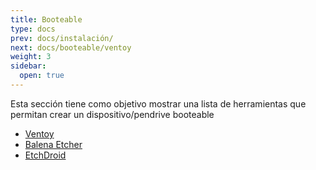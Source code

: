 ```yaml
---
title: Booteable
type: docs
prev: docs/instalación/
next: docs/booteable/ventoy
weight: 3
sidebar:
  open: true
---
```


Esta sección tiene como objetivo mostrar una lista de herramientas que permitan crear un dispositivo/pendrive booteable


* [Ventoy](ventoy)
* [Balena Etcher](balena-etcher) 
* [EtchDroid](etchdroid)
